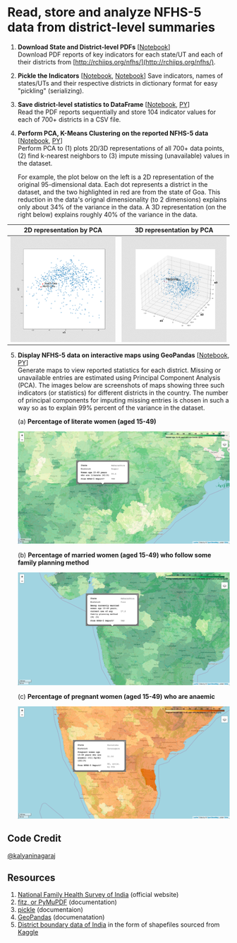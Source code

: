 # Read, store and analyze NFHS-5 data from district-level summaries

1. __Download State and District-level PDFs__ [[Notebook](https://nbviewer.org/github/kalyaninagaraj/NFHS5/blob/main/NOTEBOOKS/1_DownloadPDFs.ipynb)]  
   Download PDF reports of key indicators for each state/UT and each of their districts from [http://rchiips.org/nfhs/](http://rchiips.org/nfhs/).
   
2. __Pickle the Indicators__ [[Notebook](https://nbviewer.org/github/kalyaninagaraj/NFHS5/blob/main/NOTEBOOKS/2A_PickleIndicators.ipynb), [Notebook](https://nbviewer.org/github/kalyaninagaraj/NFHS5/blob/main/NOTEBOOKS/2B_Questions.ipynb)]
   Save indicators, names of states/UTs and their respective districts in dictionary format for easy "pickling" (serializing).  
   
3. __Save district-level statistics to DataFrame__ [[Notebook](https://nbviewer.org/github/kalyaninagaraj/NFHS5/blob/main/NOTEBOOKS/3_WriteToDataFrame.ipynb), [PY](CODE/NFHS5.py)]  
   Read the PDF reports sequentially and store 104 indicator values for each of 700+ districts in a CSV file.
   
4. __Perform PCA, K-Means Clustering on the reported NFHS-5 data__ [[Notebook](https://nbviewer.org/github/kalyaninagaraj/NFHS5/blob/main/NOTEBOOKS/4_PCA.ipynb), [PY](CODE/PCA.py)]  
   Perform PCA to (1) plots 2D/3D representations of all 700+ data points, (2) find k-nearest neighbors to (3) impute missing (unavailable) values in the dataset. 
   
   For example, the plot below on the left is a 2D representation of the original 95-dimensional data. Each dot represents a district in the dataset, and  the two highlighted in red are from the state of Goa. This reduction in the data's orignal dimensionality (to 2 dimensions) explains only about 34% of the variance in the data. A 3D representation (on the right below) explains roughly 40% of the variance in the data.
   
|   2D representation by PCA  |  3D representation by PCA     |
|:-------------------------:|:-------------------------: |
| ![2D-PCA](IMAGES/PCA-2D.png) |  ![3D-PCA](IMAGES/PCA-3D.png) |
      
   
5. __Display NFHS-5 data on interactive maps using GeoPandas__ [[Notebook](https://nbviewer.org/github/kalyaninagaraj/NFHS5/blob/main/NOTEBOOKS/5_Merge%20GeoPandas%20Shapefile%20and%20NFHS-5%20DataFrames.ipynb), [PY](CODE/plotMap.py)]  
   Generate maps to view reported statistics for each district. Missing or unavailable entries are estimated using Principal Component Analysis (PCA). The images below are screenshots of maps showing three such indicators (or statistics) for different districts in the country. The number of principal components for imputing missing entries is chosen in such a way so as to explain 99% percent of the variance in the dataset. 
   
   (a) __Percentage of literate women (aged 15-49)__   
   
   ![Q14](IMAGES/Q14.png)   
   
   (b) __Percentage of married women (aged 15-49) who follow some family planning method__  
   
   ![Q20](IMAGES/Q20.png)  
   
   (c) __Percentage of pregnant women (aged 15-49) who are anaemic__ 
   
   ![Q83](IMAGES/Q83.png)  
   
  
## Code Credit
[@kalyaninagaraj](https://github.com/kalyaninagaraj/)

## Resources
1. [National Family Health Survey of India](http://rchiips.org/nfhs/factsheet_NFHS-5.shtml) (official website)
2. [fitz, or PyMuPDF](https://pymupdf.readthedocs.io/en/latest/intro.html) (documentation)
3. [pickle](https://docs.python.org/3/library/pickle.html) (documentaion)
4. [GeoPandas](https://geopandas.org) (documenatation)
5. [District boundary data of India](https://www.kaggle.com/datasets/imdevskp/india-district-wise-shape-files) in the form of shapefiles sourced from [Kaggle](www.kaggle.com)
